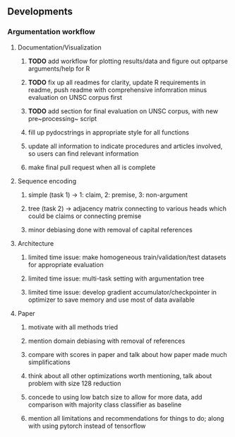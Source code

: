 Developments
------------

### Argumentation workflow

1.  Documentation/Visualization

    1.  **TODO** add workflow for plotting results/data and
        figure out optparse arguments/help for R

    2.  **TODO** fix up all readmes for clarity, update R
        requirements in readme, push readme with comprehensive
        infomration minus evaluation on UNSC corpus first

    3.  **TODO** add section for final evaluation on UNSC
        corpus, with new pre~processing~ script

    4.  fill up pydocstrings in appropriate style for all functions

    5.  update all information to indicate procedures and articles
        involved, so users can find relevant information

    6.  make final pull request when all is complete

2.  Sequence encoding

    1.  simple (task 1) -\> 1: claim, 2: premise, 3: non-argument

    2.  tree (task 2) -\> adjacency matrix connecting to various heads
        which could be claims or connecting premise

    3.  minor debiasing done with removal of capital references

3.  Architecture

    1.  limited time issue: make homogeneous train/validation/test
        datasets for appropriate evaluation

    2.  limited time issue: multi-task setting with argumentation tree

    3.  limited time issue: develop gradient accumulator/checkpointer in
        optimizer to save memory and use most of data available

4.  Paper

    1.  motivate with all methods tried

    2.  mention domain debiasing with removal of references

    3.  compare with scores in paper and talk about how paper made much
        simplifications

    4.  think about all other optimizations worth mentioning, talk about
        problem with size 128 reduction

    5.  concede to using low batch size to allow for more data, add
        comparison with majority class classifier as baseline

    6.  mention all limitations and recommendations for things to do;
        along with using pytorch instead of tensorflow
